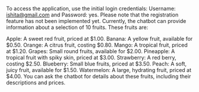 To access the application, use the initial login credentials: Username: ishita@gmail.com and Password: yes. Please note that the registration feature has not been implemented yet. Currently, the chatbot can provide information about a selection of 10 fruits. These fruits are:

Apple: A sweet red fruit, priced at $1.00.
Banana: A yellow fruit, available for $0.50.
Orange: A citrus fruit, costing $0.80.
Mango: A tropical fruit, priced at $1.20.
Grapes: Small round fruits, available for $2.00.
Pineapple: A tropical fruit with spiky skin, priced at $3.00.
Strawberry: A red berry, costing $2.50.
Blueberry: Small blue fruits, priced at $3.50.
Peach: A soft, juicy fruit, available for $1.50.
Watermelon: A large, hydrating fruit, priced at $4.00.
You can ask the chatbot for details about these fruits, including their descriptions and prices.
